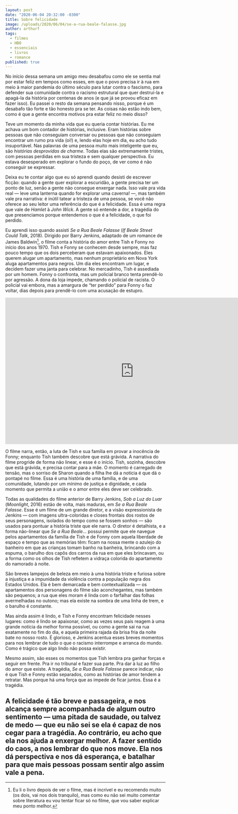 ```yaml
---
layout: post
date: "2020-06-04 20:32:00 -0300"
title: Sobre felicidade
image: /uploads/2020/06/04/se-a-rua-beale-falasse.jpg
author: arthurf
tags:
  - filmes
  - HBO
  - essenciais
  - livros
  - romance
published: true
---
```


No início dessa semana um amigo meu desabafou como ele se sentia mal por estar feliz em tempos como esses, em que o povo precisa ir à rua em meio à maior pandemia do último século para lutar contra o fascismo, para defender sua comunidade contra o racismo estrutural que quer destruí-la e apagá-la da história por centenas de anos (e que já se provou eficaz em fazer isso). Eu passei o resto da semana pensando nisso, porque é um desabafo tão forte e tão honesto pra se ter. As coisas não estão indo bem, como é que a gente encontra motivos pra estar feliz no meio disso?

Teve um momento da minha vida que eu queria contar histórias. Eu me achava um bom contador de histórias, inclusive. Eram histórias sobre pessoas que não conseguiam conversar ou pessoas que não conseguiam encontrar um rumo pra vida (oi!) e, lendo elas hoje em dia, eu acho tudo insuportável. Nas palavras de uma pessoa muito mais inteligente que eu, são _histórias desprovidas de charme_. Todas elas são extremamente tristes, com pessoas perdidas em sua tristeza e sem qualquer perspectiva. Eu estava desesperado em explorar o fundo do poço, de ver como é não conseguir se expressar.

Deixa eu te contar algo que eu só aprendi quando desisti de escrever ficção: quando a gente quer explorar a escuridão, a gente precisa ter um ponto de luz, senão a gente não consegue enxergar nada. Isso vale pra vida real — leve uma lanterna quando for explorar uma caverna! —, mas também vale pra narrativa: é inútil tatear a tristeza de uma pessoa, se você não oferece ao seu leitor uma referência do que é a felicidade. Essa é uma regra que vale de _Hamlet_ à _John Wick_. A gente só entende a dor, a tragédia do que presenciamos porque entendemos o que é a felicidade, o que foi perdido.

Eu aprendi isso quando assisti _Se a Rua Beale Falasse_ (_If Beale Street Could Talk_, 2018). Dirigido por Barry Jenkins, adaptado de um romance de James Baldwin[^1], o filme conta a história do amor entre Tish e Fonny no início dos anos 1970. Tish e Fonny se conhecem desde sempre, mas faz pouco tempo que os dois perceberam que estavam apaixonados. Eles querem alugar um apartamento, mas nenhum proprietário em Nova York aluga apartamentos para negros. Um dia eles encontram um lugar, e decidem fazer uma janta para celebrar. No mercadinho, Tish é assediada por um homem. Fonny o confronta, mas um policial branco tenta prendê-lo por agressão. A dona da loja impede, chamando o policial de racista. O policial vai embora, mas a amargura de “ter perdido” para Fonny o faz voltar, dias depois para prendê-lo com uma acusação de estupro.

<iframe width="806" height="461" src="https://www.youtube.com/embed/t6Bt-QLPJa0" frameborder="0" allow="accelerometer; autoplay; encrypted-media; gyroscope; picture-in-picture" allowfullscreen></iframe>

O filme narra, então, a luta de Tish e sua família em provar a inocência de Fonny; enquanto Tish também descobre que está grávida. A narrativa do filme progride de forma não linear, e esse é o início. Tish, sozinha, descobre que está grávida, e precisa contar para a mãe. O momento é carregado de tensão, mas o sorriso de Sharon quando a filha lhe dá a notícia é que dá o pontapé no filme. Essa é uma história de uma família, e de uma comunidade, lutando por um mínimo de justiça e dignidade, e cada momento que permita a união e o amor entre eles deve ser celebrado.

Todas as qualidades do filme anterior de Barry Jenkins, _Sob a Luz do Luar_ (_Moonlight_, 2016) estão de volta, mais maduras, em _Se a Rua Beale Falasse_. Esse é um filme de um grande diretor, e a visão expressionista de Jenkins — com imagens ultra-coloridas e closes frontais dos rostos de seus personagens, isolados do tempo como se fossem sonhos — são usados para pontuar a história triste que ele narra. O diretor é detalhista, e a forma não-linear que _Se a Rua Beale…_ possui permite que ele navegue pelos apartamentos da família de Tish e de Fonny com aquela liberdade de espaço e tempo que as memórias têm: ficam na nossa mente o azulejo do banheiro em que as crianças tomam banho na banheira, brincando com a espuma, o barulho dos capôs dos carros da rua em que eles brincavam, ou a forma como os olhos de Tish refletem a vidraça colorida do apartamento do namorado à noite.

São breves lampejos de beleza em meio à uma história triste e furiosa sobre a injustiça e a impunidade da violência contra a população negra dos Estados Unidos. Ela é bem demarcada e bem contextualizada — os apartamentos dos personagens do filme são aconchegantes, mas também são pequenos; a rua que eles moram é linda com o farfalhar das folhas avermelhadas no outono; mas ela existe na sombra de uma linha de trem, e o barulho é constante.

Mas ainda assim é lindo, e Tish e Fonny encontram felicidade nesses lugares: como é lindo se apaixonar, como as vezes seus pais reagem à uma grande notícia da melhor forma possível, ou como a gente sai na rua exatamente no fim do dia, e aquela primeira rajada da brisa fria da noite bate no nosso rosto. É glorioso, e Jenkins acentua esses breves momentos para nos lembrar de tudo o que o racismo interrompe e arranca do mundo. Como é trágico que algo lindo não possa existir.

Mesmo assim, são esses os momentos que Tish lembra pra ganhar forças e seguir em frente. Pra ir no tribunal e fazer sua parte. Pra dar à luz ao filho do amor que existe. A tragédia, _Se a Rua Beale Falasse_ parece indicar, não é que Tish e Fonny estão separados, como as histórias de amor tendem a retratar. Mas porque há uma força que as impede de ficar juntos. Essa é a tragédia.

A felicidade é tão breve e passageira, e nos alcança sempre acompanhada de algum outro sentimento — uma pitada de saudade, ou talvez de medo — que eu não sei se ela é capaz de nos cegar para a tragédia. Ao contrário, eu acho que ela nos ajuda a enxergar melhor. A fazer sentido do caos, a nos lembrar do que nos move. Ela nos dá perspectiva e nos dá esperança, e batalhar para que mais pessoas possam sentir algo assim vale a pena.
---

[^1]: Eu li o livro depois de ver o filme, mas é incrível e eu recomendo muito (os dois, vai nos dois tranquilo), mas como eu não sei muito comentar sobre literatura eu vou tentar ficar só no filme, que vou saber explicar meu ponto melhor.

